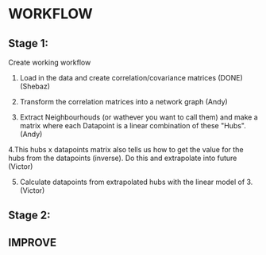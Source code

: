 WORKFLOW
========

Stage 1:
--------

Create working workflow 

1. Load in the data and create correlation/covariance matrices (DONE) (Shebaz)

2. Transform the correlation matrices into a network graph (Andy)

3. Extract Neighbourhouds (or wathever you want to call them) and make a matrix
  where each Datapoint is a linear combination of these "Hubs". (Andy)

4.This hubs x datapoints matrix also tells us how to get the value for the hubs
from the datapoints (inverse). Do this and extrapolate into future (Victor)

5. Calculate datapoints from extrapolated hubs with the linear model of 3.
(Victor)

Stage 2:
--------

IMPROVE
-------
